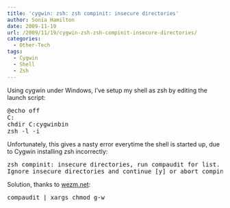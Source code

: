 ```yaml
---
title: 'cygwin: zsh: zsh compinit: insecure directories'
author: Sonia Hamilton
date: 2009-11-19
url: /2009/11/19/cygwin-zsh-zsh-compinit-insecure-directories/
categories:
  - Other-Tech
tags:
  - Cygwin
  - Shell
  - Zsh
---
```

Using cygwin under Windows, I&#8217;ve setup my shell as zsh by editing the launch script:

<pre>@echo off
C:
chdir C:cygwinbin
zsh -l -i
</pre>

Unfortunately, this gives a nasty error everytime the shell is started up, due to Cygwin installing zsh incorrectly:

<pre>zsh compinit: insecure directories, run compaudit for list.
Ignore insecure directories and continue [y] or abort compinit [n]? y</pre>

Solution, thanks to [wezm.net][1]:

<pre>compaudit | xargs chmod g-w</pre>

 [1]: http://www.wezm.net/2008/09/zsh-cygwin-and-insecure-directories/
